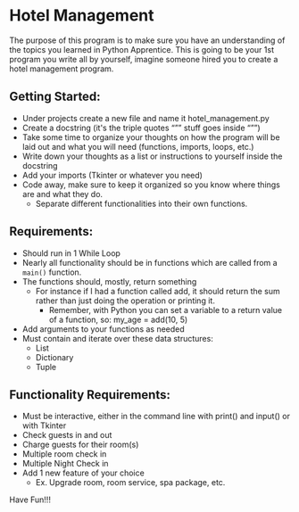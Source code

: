 # Hotel Management

The purpose of this program is to make sure you have an understanding of the
topics you learned in Python Apprentice.  This is going to be your 1st program
you write all by yourself, imagine someone hired you to create a hotel
management program.

## Getting Started:
* Under projects create a new file and name it hotel_management.py
* Create a docstring (it's the triple quotes “””  stuff goes inside “””)
* Take some time to organize your thoughts on how the program will be laid out
  and what you will need (functions, imports, loops, etc.)
* Write down your thoughts as a list or instructions to yourself inside the docstring
* Add your imports (Tkinter or whatever you need)
* Code away, make sure to keep it organized so you know where things are and
  what they do.
  * Separate different functionalities into their own functions.


## Requirements:
* Should run in 1 While Loop
* Nearly all functionality should be in functions which are called from a
  `main()` function.
* The functions should, mostly, return something
  * For instance if I had a function called add, it should return the sum rather
    than just doing the operation or printing it.
    * Remember, with Python you can set a variable to a return value of a
      function, so:  my_age = add(10, 5)
* Add arguments to your functions as needed
* Must contain and iterate over these data structures:
  * List
  * Dictionary
  * Tuple

## Functionality Requirements:
* Must be interactive, either in the command line with print() and input() or
  with Tkinter
* Check guests in and out
* Charge guests for their room(s)
* Multiple room check in
* Multiple Night Check in
* Add 1 new feature of your choice
  * Ex.  Upgrade room, room service, spa package, etc.  


Have Fun!!!



